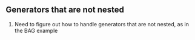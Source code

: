 ## Generators that are not nested
1. Need to figure out how to handle generators that are not nested, as in the BAG example
